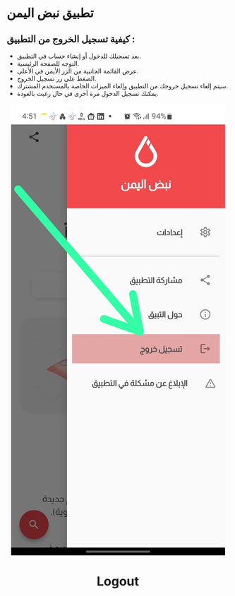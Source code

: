 
# تطبيق نبض اليمن

## كيفية تسجيل الخروج من التطبيق :
 * بعد تسجيلك للدخول أو إنشاء حساب في التطبيق.
 * التوجه للصفحة الرئيسية. 
 * عرض القائمة الجانبية من الزر الأيمن في الأعلى. 
 * الضغط على زر تسجيل الخروج.
 * سيتم إلغاء تسجيل خروجك من التطبيق وإلغاء الميزات الخاصة بالمستخدم المشترك. 
 * يمكنك تسجيل الدخول مرة أخرى في حال رغبت بالعودة.


<div align="center">
  <a href="https://github.com/Ezzalarab">
    <img src="imgs/logout_screen_shot.jpg" alt="Logout Screenshot">
  </a>
 <h1>Logout</h1>
</div>
